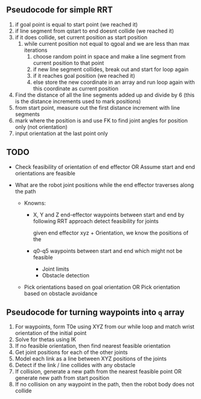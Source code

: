 ## Pseudocode for simple RRT

1. if goal point is equal to start point (we reached it)
1. if line segment from qstart to end doesnt collide (we reached it)
1. if it does collide, set current position as start position
    1. while current position not equal to qgoal and we are less than max iterations
        1. choose random point in space and make a line segment from current  position to that point
        1. if new line segment collides, break out and start for loop again
        1. if it reaches goal position (we reached it)
        1. else store the new coordinate in an array and run loop again with this coordinate as current position
1. Find the distance of all the line segments added up and divide by 6 (this is the distance increments used to mark positions)
1. from start point, measure out the first distance increment with line segments
1. mark where the position is and use FK to find joint angles for position only (not orientation)
1. input orientation at the last point only

## TODO
- Check feasibility of orientation of end effector
    OR 
  Assume start and end orientations are feasible
- What are the robot joint positions while the end effector traverses along the path

    - Knowns:
        - X, Y and Z end-effector waypoints between start and end by following RRT approach
            detect feasibility for joints

            given end effector xyz + Orientation, we know the positions of the 
        
        
        - q0-q5 waypoints between start and end which might not be feasible
            - Joint limits
            - Obstacle detection
        
    - Pick orientations based on goal orientation 
      OR 
      Pick orientation based on obstacle avoidance

## Pseudocode for turning waypoints into `q` array

1. For waypoints, form T0e using XYZ from our while loop and match wrist orientation of the initial point
1. Solve for thetas using IK
1. If no feasible orientation, then find nearest feasible orientation
1. Get joint positions for each of the other joints
1. Model each link as a line between XYZ positions of the joints
1. Detect if the link / line collides with any obstacle
1. If collision, generate a new path from the nearest feasible point
OR
generate new path from start position
1. If no collision on any waypoint in the path, then the robot body does not collide


